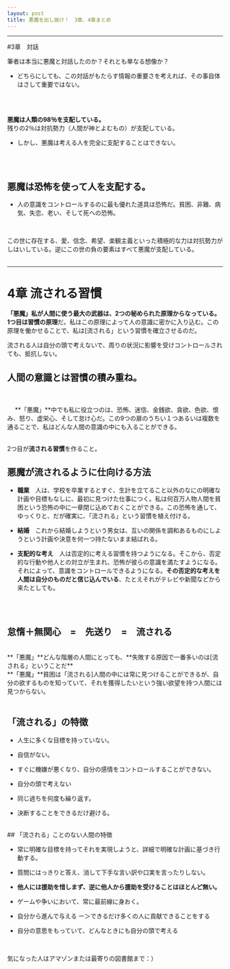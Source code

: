 ```yaml
---
layout: post
title: 悪魔を出し抜け！　3章、4章まとめ
---
```

____
#3章　対話

筆者は本当に悪魔と対話したのか？それとも単なる想像か？

* どちらにしても、この対話がもたらす情報の重要さを考えれば、その事自体はさして重要ではない。
<br/>
<br/>

**悪魔は人類の98％を支配している。**<br/>
残りの2％は対抗勢力（人間が神とよむもの）が支配している。

* しかし、悪魔は考える人を完全に支配することはできない。
<br/>
<br/>

## 悪魔は恐怖を使って人を支配する。

* 人の意識をコントロールするのに最も優れた道具は恐怖だ。貧困、非難、病気、失恋、老い、そして死への恐怖。
<br/>


この世に存在する、愛、信念、希望、楽観主義といった積極的な力は対抗勢力がしはいしている。逆にこの世の負の要素はすべて悪魔が支配している。
<br/>
<br/>
____

# 4章 流される習慣

**「悪魔」**私が人間に使う最大の武器は、2つの秘められた原理からなっている。1つ目は**習慣の原理**だ。私はこの原理によって人の意識に密かに入り込む。この原理を働かせることで、私は[流される」という習慣を確立させるのだ。

流される人は自分の頭で考えないで、周りの状況に影響を受けコントロールされても、抵抗しない。
<br/>

## 人間の意識とは習慣の積み重ね。
<br/>
<br/>
　
**「悪魔」**中でも私に役立つのは、恐怖、迷信、金銭欲、貪欲、色欲、恨み、怒り、虚栄心、そして怠け心だ。この9つの扉のうちい１つあるいは複数を通ることで、私はどんな人間の意識の中にも入ることができる。
<br/>
<br/>

2つ目が**流される習慣**を作ること。

## 悪魔が流されるように仕向ける方法
	
* **職業**　人は、学校を卒業するとすぐ、生計を立てること以外のなにの明確な計画や目標もなしに、最初に見つけた仕事につく。私は何百万人物人間を貧困という恐怖の中に一章閉じ込めておくことができる。この恐怖を通して、ゆっくりと、だが確実に、「流される」という習慣を植え付ける。

* **結婚**　これから結婚しようという男女は、互いの関係を調和あるものにしようという計画や決意を何一つ持たないまま結ばれる。　
	
* **支配的な考え**　人は否定的に考える習慣を持つようになる。そこから、否定的な行動や他人との対立が生まれ、恐怖が彼らの意識を満たすようになる。それによって、意識をコントロールできるようになる。**その否定的な考えを人間は自分のものだと信じ込んでいる**、たとえそれがテレビや新聞などから来たとしても。

<br/>
<br/>

## 怠惰＋無関心　=　先送り　=　流される
<br/>
**「悪魔」**どんな階層の人間にとっても、**失敗する原因で一番多いのは[流される」ということだ**
<br/>
**「悪魔」**貧困は「流される]人間の中には常に見つけることができるが、自分の欲するものを知っていて、それを獲得したいという強い欲望を持つ人間には見つからない。

<br/>
<br/>

## 「流される」の特徴

* 人生に多くな目標を持っていない。

* 自信がない。

* すぐに機嫌が悪くなり、自分の感情をコントロールすることができない。

* 自分の頭で考えない

* 同じ過ちを何度も繰り返す。

* 決断することをできるだけ避ける。

<br/>
## 「流される」ことのない人間の特徴

* 常に明確な目標を持ってそれを実現しようと、詳細で明確な計画に基づき行動する。

* 質問にはっきりと答え、消して下手な言い訳や口実を言ったりしない。

* **他人には援助を惜しまず、逆に他人から援助を受けることはほとんど無い。**

* ゲームや争いにおいて、常に最前線に身おく。

* 自分から進んで与える ー＞できるだけ多くの人に貢献できることをする

* 自分の意思をもっていて、どんなときにも自分の頭で考える

<br/>

気になった人はアマゾンまたは最寄りの図書館まで：）
